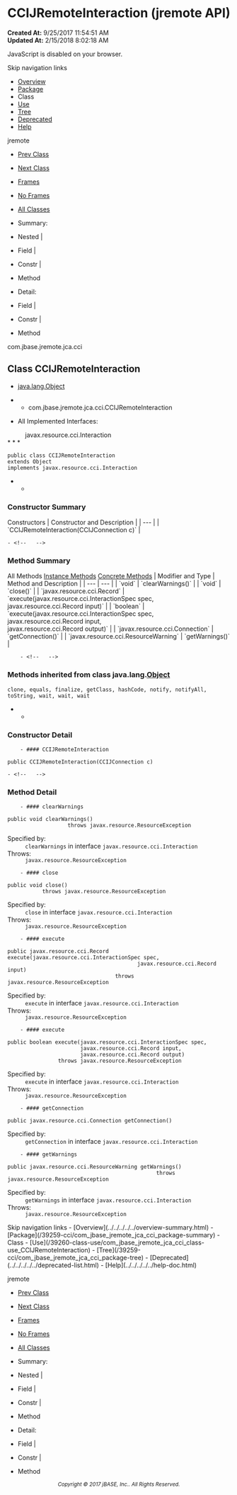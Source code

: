 # CCIJRemoteInteraction (jremote   API)

**Created At:** 9/25/2017 11:54:51 AM  
**Updated At:** 2/15/2018 8:02:18 AM  

<script type="text/javascript"><!--
    try {
        if (location.href.indexOf('is-external=true') == -1) {
            parent.document.title="CCIJRemoteInteraction (jremote   API)";
        }
    }
    catch(err) {
    }
//-->
var methods = {"i0":10,"i1":10,"i2":10,"i3":10,"i4":10,"i5":10};
var tabs = {65535:["t0","All Methods"],2:["t2","Instance Methods"],8:["t4","Concrete Methods"]};
var altColor = "altColor";
var rowColor = "rowColor";
var tableTab = "tableTab";
var activeTableTab = "activeTableTab";</script><noscript><div>JavaScript is disabled on your browser.</div></noscript><!-- ========= START OF TOP NAVBAR ======= -->
<!--   -->
Skip navigation links
<!--   -->
- [Overview](../../../../../overview-summary.html)
- [Package](/39259-cci/com_jbase_jremote_jca_cci_package-summary)
- Class
- [Use](/39260-class-use/com_jbase_jremote_jca_cci_class-use_CCIJRemoteInteraction)
- [Tree](/39259-cci/com_jbase_jremote_jca_cci_package-tree)
- [Deprecated](../../../../../deprecated-list.html)
- [Help](../../../../../help-doc.html)


jremote <br>

- [Prev Class](/39259-cci/com_jbase_jremote_jca_cci_CCIJRemoteDynamicArrayRecord "class in com.jbase.jremote.jca.cci")
- [Next Class](/39259-cci/com_jbase_jremote_jca_cci_CCIJRemoteManagedConnectionFactory "class in com.jbase.jremote.jca.cci")


- [Frames](../../../../../index.html?com/jbase/jremote/jca/cci//39259-cci/com_jbase_jremote_jca_cci_CCIJRemoteInteraction)
- [No Frames](/39259-cci/com_jbase_jremote_jca_cci_CCIJRemoteInteraction)


- [All Classes](../../../../../allclasses-noframe.html)


<script type="text/javascript"><!--
  allClassesLink = document.getElementById("allclasses_navbar_top");
  if(window==top) {
    allClassesLink.style.display = "block";
  }
  else {
    allClassesLink.style.display = "none";
  }
  //--></script>

- Summary:
- Nested |
- Field |
- Constr |
- Method


- Detail:
- Field |
- Constr |
- Method
<!--   -->
<!-- ========= END OF TOP NAVBAR ========= --><!-- ======== START OF CLASS DATA ======== -->
com.jbase.jremote.jca.cci

## Class CCIJRemoteInteraction

- [java.lang.Object](http://java.sun.com/j2se/1.5.0/docs/api/java/lang/Object.html?is-external=true "class or interface in java.lang")
- - com.jbase.jremote.jca.cci.CCIJRemoteInteraction


- <dl><dt>All Implemented Interfaces:</dt>
<dd>javax.resource.cci.Interaction</dd></dl>
* * *


```
public class CCIJRemoteInteraction
extends Object
implements javax.resource.cci.Interaction
```

- <!-- ======== CONSTRUCTOR SUMMARY ======== -->
    - <!--   -->
### Constructor Summary


<caption><span>Constructors</span><span class="tabEnd"> </span></caption>| Constructor and Description |
| --- |
| `CCIJRemoteInteraction(CCIJConnection c)`  |

<!-- ========== METHOD SUMMARY =========== -->
    - <!--   -->
### Method Summary


<caption><span id="t0" class="activeTableTab"><span>All Methods</span><span class="tabEnd"> </span></span><span id="t2" class="tableTab"><span><a href="javascript:show(2);">Instance Methods</a></span><span class="tabEnd"> </span></span><span id="t4" class="tableTab"><span><a href="javascript:show(8);">Concrete Methods</a></span><span class="tabEnd"> </span></span></caption>| Modifier and Type | Method and Description |
| --- | --- |
| `void` | `clearWarnings()`  |
| `void` | `close()`  |
| `javax.resource.cci.Record` | `execute(javax.resource.cci.InteractionSpec spec,<br>       javax.resource.cci.Record input)`  |
| `boolean` | `execute(javax.resource.cci.InteractionSpec spec,<br>       javax.resource.cci.Record input,<br>       javax.resource.cci.Record output)`  |
| `javax.resource.cci.Connection` | `getConnection()`  |
| `javax.resource.cci.ResourceWarning` | `getWarnings()`  |


        - <!--   -->
### Methods inherited from class java.lang.[Object](http://java.sun.com/j2se/1.5.0/docs/api/java/lang/Object.html?is-external=true "class or interface in java.lang")
`clone, equals, finalize, getClass, hashCode, notify, notifyAll, toString, wait, wait, wait`

- <!-- ========= CONSTRUCTOR DETAIL ======== -->
    - <!--   -->
### Constructor Detail
<!--   -->
        - #### CCIJRemoteInteraction

```
public CCIJRemoteInteraction(CCIJConnection c)
```

<!-- ============ METHOD DETAIL ========== -->
    - <!--   -->
### Method Detail
<!--   -->
        - #### clearWarnings

```
public void clearWarnings()
                   throws javax.resource.ResourceException
```
<dl><dt><span class="overrideSpecifyLabel">Specified by:</span></dt>
<dd>
<code>clearWarnings</code> in interface <code>javax.resource.cci.Interaction</code>
</dd>
<dt><span class="throwsLabel">Throws:</span></dt>
<dd><code>javax.resource.ResourceException</code></dd></dl>

<!--   -->
        - #### close

```
public void close()
           throws javax.resource.ResourceException
```
<dl><dt><span class="overrideSpecifyLabel">Specified by:</span></dt>
<dd>
<code>close</code> in interface <code>javax.resource.cci.Interaction</code>
</dd>
<dt><span class="throwsLabel">Throws:</span></dt>
<dd><code>javax.resource.ResourceException</code></dd></dl>

<!--   -->
        - #### execute

```
public javax.resource.cci.Record execute(javax.resource.cci.InteractionSpec spec,
                                         javax.resource.cci.Record input)
                                  throws javax.resource.ResourceException
```
<dl><dt><span class="overrideSpecifyLabel">Specified by:</span></dt>
<dd>
<code>execute</code> in interface <code>javax.resource.cci.Interaction</code>
</dd>
<dt><span class="throwsLabel">Throws:</span></dt>
<dd><code>javax.resource.ResourceException</code></dd></dl>

<!--   -->
        - #### execute

```
public boolean execute(javax.resource.cci.InteractionSpec spec,
                       javax.resource.cci.Record input,
                       javax.resource.cci.Record output)
                throws javax.resource.ResourceException
```
<dl><dt><span class="overrideSpecifyLabel">Specified by:</span></dt>
<dd>
<code>execute</code> in interface <code>javax.resource.cci.Interaction</code>
</dd>
<dt><span class="throwsLabel">Throws:</span></dt>
<dd><code>javax.resource.ResourceException</code></dd></dl>

<!--   -->
        - #### getConnection

```
public javax.resource.cci.Connection getConnection()
```
<dl><dt><span class="overrideSpecifyLabel">Specified by:</span></dt>
<dd>
<code>getConnection</code> in interface <code>javax.resource.cci.Interaction</code>
</dd></dl>

<!--   -->
        - #### getWarnings

```
public javax.resource.cci.ResourceWarning getWarnings()
                                               throws javax.resource.ResourceException
```
<dl><dt><span class="overrideSpecifyLabel">Specified by:</span></dt>
<dd>
<code>getWarnings</code> in interface <code>javax.resource.cci.Interaction</code>
</dd>
<dt><span class="throwsLabel">Throws:</span></dt>
<dd><code>javax.resource.ResourceException</code></dd></dl>
<!-- ========= END OF CLASS DATA ========= --><!-- ======= START OF BOTTOM NAVBAR ====== -->
<!--   -->
Skip navigation links
<!--   -->
- [Overview](../../../../../overview-summary.html)
- [Package](/39259-cci/com_jbase_jremote_jca_cci_package-summary)
- Class
- [Use](/39260-class-use/com_jbase_jremote_jca_cci_class-use_CCIJRemoteInteraction)
- [Tree](/39259-cci/com_jbase_jremote_jca_cci_package-tree)
- [Deprecated](../../../../../deprecated-list.html)
- [Help](../../../../../help-doc.html)


jremote <br>

- [Prev Class](/39259-cci/com_jbase_jremote_jca_cci_CCIJRemoteDynamicArrayRecord "class in com.jbase.jremote.jca.cci")
- [Next Class](/39259-cci/com_jbase_jremote_jca_cci_CCIJRemoteManagedConnectionFactory "class in com.jbase.jremote.jca.cci")


- [Frames](../../../../../index.html?com/jbase/jremote/jca/cci//39259-cci/com_jbase_jremote_jca_cci_CCIJRemoteInteraction)
- [No Frames](/39259-cci/com_jbase_jremote_jca_cci_CCIJRemoteInteraction)


- [All Classes](../../../../../allclasses-noframe.html)


<script type="text/javascript"><!--
  allClassesLink = document.getElementById("allclasses_navbar_bottom");
  if(window==top) {
    allClassesLink.style.display = "block";
  }
  else {
    allClassesLink.style.display = "none";
  }
  //--></script>

- Summary:
- Nested |
- Field |
- Constr |
- Method


- Detail:
- Field |
- Constr |
- Method
<!--   -->
<!-- ======== END OF BOTTOM NAVBAR ======= -->
<small>			<center>			<i>Copyright © 2017 jBASE, Inc.. All Rights Reserved.</i>		</center></small>
